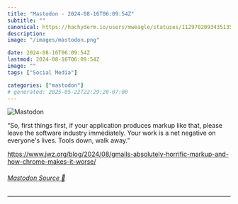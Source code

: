 ```yaml
---
title: "Mastodon - 2024-08-16T06:09:54Z"
subtitle: ""
canonical: https://hachyderm.io/users/mweagle/statuses/112970209343513577
description:
image: "/images/mastodon.png"

date: 2024-08-16T06:09:54Z
lastmod: 2024-08-16T06:09:54Z
image: ""
tags: ["Social Media"]

categories: ["mastodon"]
# generated: 2025-05-22T22:29:20-07:00
---
```

![Mastodon](/images/mastodon.png)

<p>“So, first things first, if your application produces markup like that, please leave the software industry immediately. Your work is a net negative on everyone&#39;s lives. Tools down, walk away.”</p><p><a href="https://www.jwz.org/blog/2024/08/gmails-absolutely-horrific-markup-and-how-chrome-makes-it-worse/" target="_blank" rel="nofollow noopener noreferrer" translate="no"><span class="invisible">https://www.</span><span class="ellipsis">jwz.org/blog/2024/08/gmails-ab</span><span class="invisible">solutely-horrific-markup-and-how-chrome-makes-it-worse/</span></a></p>


###### [Mastodon Source 🐘](https://hachyderm.io/@mweagle/112970209343513577)

___
